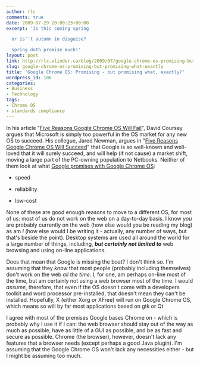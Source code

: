```yaml
---
author: rlc
comments: true
date: 2009-07-29 20:00:23+00:00
excerpt: 'is this coming spring

  or is''t autumn in disguise?

  spring doth promise much!'
layout: post
link: http://rlc.vlinder.ca/blog/2009/07/google-chrome-os-promising-but-promising-what-exactly/
slug: google-chrome-os-promising-but-promising-what-exactly
title: 'Google Chrome OS: Promising - but promising what, exactly?'
wordpress_id: 106
categories:
- Business
- Technology
tags:
- Chrome OS
- standards compliance
---
```


In his article "[Five Reasons Google Chrome OS Will Fail](http://www.pcworld.com/businesscenter/article/168058/five_reasons_google_chrome_os_will_fail.html)", David Coursey argues that Microsoft is simply too powerful in the OS market for any new OS to succeed. His collegue, Jared Newman, argues in "[Five Reasons Google Chrome OS Will Succeed](http://www.pcworld.com/article/182743/five_reasons_google_chrome_os_will_succeed.html)" that Google is so well-known and well-loved that it will surely succeed, and will help (if not cause) a market shift, moving a large part of the PC-owning population to Netbooks. Neither of them look at what [Google promises with Google Chrome OS](http://googleblog.blogspot.com/2009/07/introducing-google-chrome-os.html):


	
  * speed

	
  * reliability

	
  * low-cost



None of these are good enough reasons to move to a different OS, for most of us: most of us do not work on the web on a day-to-day basis. I know _you_ are probably currently on the web (how else would you be reading my blog) as am _I_ (how else would I be writing it - actually, any number of ways, but that's beside the point). Desktop systems are used all around the world for a large number of things, including, _**but certainly not limited to**_ web browsing and using on-line applications.

Does that mean that Google is missing the boat? I don't think so. I'm assuming that they _know_ that most people (probably including themselves) don't work on the web _all the time_. I, for one, am perhaps on-line most of the time, but am certainly not using a web browser most of the time. I would _assume_, therefore, that even if the OS doesn't come with a developers toolkit and word processor pre-installed, that doesn't mean they can't be installed. Hopefully, X (either Xorg or XFree) will run on Google Chrome OS, which means so will by far most applications based on gtk or Qt

I agree with most of the premises Google bases Chrome on - which is probably why I use it if I can: the web browser should stay out of the way as much as possible, have as little of a GUI as possible, and be as fast and secure as possible. Chrome (the browser), however, doesn't lack any features that a browser needs (except perhaps a good Java plugin). I'm assuming that the Google Chrome OS won't lack any necessities either - but I might be assuming too much.
